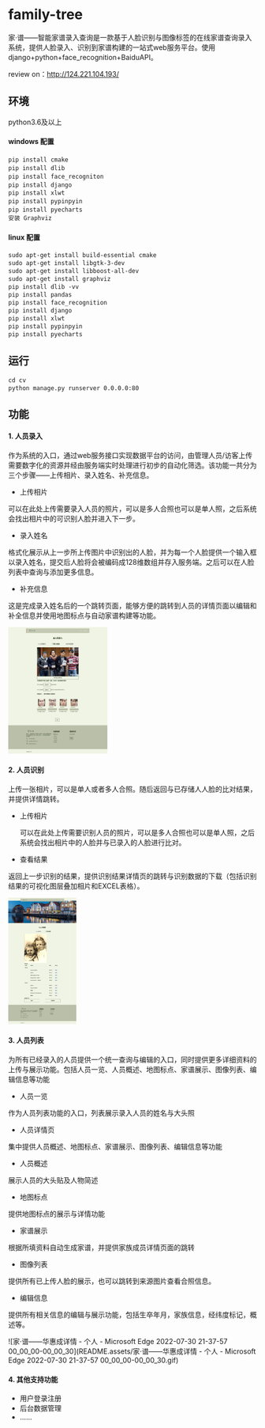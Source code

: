 # family-tree
家·谱——智能家谱录入查询是一款基于人脸识别与图像标签的在线家谱查询录入系统，提供人脸录入、识别到家谱构建的一站式web服务平台。使用django+python+face_recognition+BaiduAPI。

review on：http://124.221.104.193/



## 环境

python3.6及以上

#### windows 配置

```python
pip install cmake
pip install dlib
pip install face_recogniton
pip install django
pip install xlwt
pip install pypinpyin
pip install pyecharts
安装 Graphviz
```

#### linux 配置

```
sudo apt-get install build-essential cmake
sudo apt-get install libgtk-3-dev
sudo apt-get install libboost-all-dev 
sudo apt-get install graphviz
pip install dlib -vv
pip install pandas
pip install face_recognition
pip install django
pip install xlwt	
pip install pypinpyin
pip install pyecharts
```



## 运行

```
cd cv
python manage.py runserver 0.0.0.0:80
```



## 功能

#### 1. **人员录入**

作为系统的入口，通过web服务接口实现数据平台的访问，由管理人员/访客上传需要数字化的资源并经由服务端实时处理进行初步的自动化筛选。该功能一共分为三个步骤——上传相片、录入姓名、补充信息。

- 上传相片

可以在此处上传需要录入人员的照片，可以是多人合照也可以是单人照，之后系统会找出相片中的可识别人脸并进入下一步。

-  录入姓名

格式化展示从上一步所上传图片中识别出的人脸，并为每一个人脸提供一个输入框以录入姓名，提交后人脸将会被编码成128维数组并存入服务端。之后可以在人脸列表中查询与添加更多信息。

-  补充信息

这是完成录入姓名后的一个跳转页面，能够方便的跳转到人员的详情页面以编辑和补全信息并使用地图标点与自动家谱构建等功能。

<img src="README.assets/image-20220730213624753.png" alt="image-20220730213624753" style="zoom: 25%;" />

#### 2. **人员识别**

上传一张相片，可以是单人或者多人合照。随后返回与已存储人人脸的比对结果，并提供详情跳转。

- 上传相片

  可以在此处上传需要识别人员的照片，可以是多人合照也可以是单人照，之后系统会找出相片中的人脸并与已录入的人脸进行比对。

- 查看结果

返回上一步识别的结果，提供识别结果详情页的跳转与识别数据的下载（包括识别结果的可视化图层叠加相片和EXCEL表格）。

<img src="README.assets/image-20220730213656426.png" alt="image-20220730213656426" style="zoom:25%;" />

#### 3. **人员列表**

为所有已经录入的人员提供一个统一查询与编辑的入口，同时提供更多详细资料的上传与展示功能。包括人员一览、人员概述、地图标点、家谱展示、图像列表、编辑信息等功能

- 人员一览

作为人员列表功能的入口，列表展示录入人员的姓名与大头照

- 人员详情页

集中提供人员概述、地图标点、家谱展示、图像列表、编辑信息等功能

- 人员概述

展示人员的大头贴及人物简述

-  地图标点

提供地图标点的展示与详情功能

-  家谱展示

根据所填资料自动生成家谱，并提供家族成员详情页面的跳转

-  图像列表

提供所有已上传人脸的展示，也可以跳转到来源图片查看合照信息。

- 编辑信息

提供所有相关信息的编辑与展示功能，包括生卒年月，家族信息，经纬度标记，概述等。

![家·谱——华惠成详情 - 个人 - Microsoft Edge 2022-07-30 21-37-57 00_00_00-00_00_30](README.assets/家·谱——华惠成详情 - 个人 - Microsoft Edge 2022-07-30 21-37-57 00_00_00-00_00_30.gif)



#### 4. 其他支持功能

- 用户登录注册
- 后台数据管理
- ……

